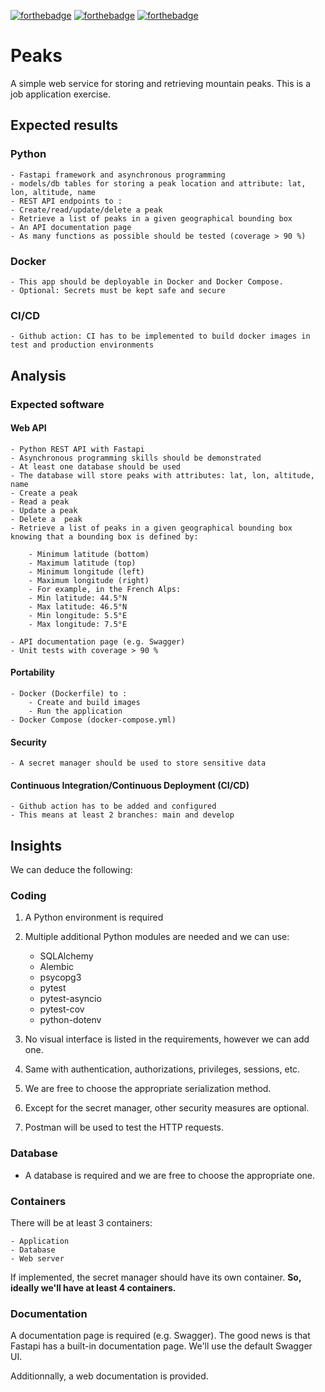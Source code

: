 [![forthebadge](https://forthebadge.com/images/badges/made-with-python.svg)](https://forthebadge.com) [![forthebadge](https://forthebadge.com/images/badges/python-3.12.svg)](https://forthebadge.com) [![forthebadge](https://forthebadge.com/images/badges/works-on-my-machine.svg)](https://forthebadge.com)
# Peaks 

A simple web service for storing and retrieving mountain peaks. This is a job application exercise.


## Expected results

###  Python

    - Fastapi framework and asynchronous programming
    - models/db tables for storing a peak location and attribute: lat, lon, altitude, name
    - REST API endpoints to :
    - Create/read/update/delete a peak
    - Retrieve a list of peaks in a given geographical bounding box
    - An API documentation page
    - As many functions as possible should be tested (coverage > 90 %)

### Docker

    - This app should be deployable in Docker and Docker Compose.
    - Optional: Secrets must be kept safe and secure

### CI/CD

    - Github action: CI has to be implemented to build docker images in test and production environments

## Analysis

### Expected software

#### Web API

    - Python REST API with Fastapi
    - Asynchronous programming skills should be demonstrated
    - At least one database should be used
    - The database will store peaks with attributes: lat, lon, altitude, name
    - Create a peak
    - Read a peak
    - Update a peak
    - Delete a  peak
    - Retrieve a list of peaks in a given geographical bounding box knowing that a bounding box is defined by:

        - Minimum latitude (bottom)
        - Maximum latitude (top)
        - Minimum longitude (left)
        - Maximum longitude (right)
        - For example, in the French Alps:
        - Min latitude: 44.5°N
        - Max latitude: 46.5°N
        - Min longitude: 5.5°E
        - Max longitude: 7.5°E

    - API documentation page (e.g. Swagger)
    - Unit tests with coverage > 90 %

#### Portability

    - Docker (Dockerfile) to :
        - Create and build images
        - Run the application
    - Docker Compose (docker-compose.yml)

#### Security

    - A secret manager should be used to store sensitive data

#### Continuous Integration/Continuous Deployment (CI/CD)

    - Github action has to be added and configured
    - This means at least 2 branches: main and develop

## Insights

We can deduce the following:

### Coding

1. A Python environment is required
2. Multiple additional Python modules are needed and we can use:

    - SQLAlchemy
    - Alembic
    - psycopg3
    - pytest
    - pytest-asyncio
    - pytest-cov
    - python-dotenv

3. No visual interface is listed in the requirements, however we can add one.
4. Same with authentication, authorizations, privileges, sessions, etc.
5. We are free to choose the appropriate serialization method.
6. Except for the secret manager, other security measures are optional.
7. Postman will be used to test the HTTP requests.

### Database

- A database is required and we are free to choose the appropriate one.

### Containers

There will be at least 3 containers:

    - Application
    - Database
    - Web server
If implemented, the secret manager should have its own container.
**So, ideally we'll have at least 4 containers.**

### Documentation

A documentation page is required (e.g. Swagger). The good news is that Fastapi has a built-in documentation page. We'll use the default Swagger UI.

Additionnally, a web documentation is provided. 
